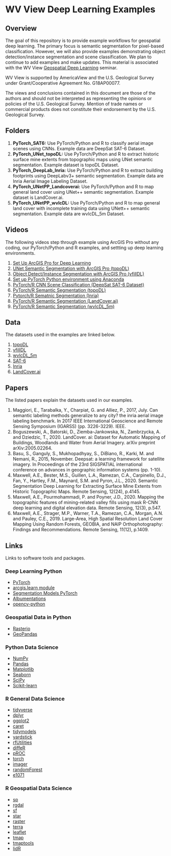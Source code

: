 # WV View Deep Learning Examples

## Overview

The goal of this repository is to provide example workflows for geospatial deep learning. The primary focus is semantic segmentation for pixel-based classification. However, we will also provide examples demonstrating object detection/instance segmentation and scene classification. We plan to continue to add examples and make updates. This material is associated with the WV View [Geospatial Deep Learning](http://www.wvview.org/course_directory.html) seminar.

WV View is supported by AmericaView and the U.S. Geological Survey under Grant/Cooperative Agreement No. G18AP00077.

The views and conclusions contained in this document are those of the authors and should not be interpreted as representing the opinions or policies of the U.S. Geological Survey. Mention of trade names or commercial products does not constitute their endorsement by the U.S. Geological Survey.

## Folders

1. **PyTorch_SAT6:** Use PyTorch/Python and R to classify aerial image scenes using CNNs. Example data are DeepSat SAT-6 Dataset.
2. **PyTorch_UNet_topoDL:** Use PyTorch/Python and R to extract historic surface mine extents from topographic maps using UNet semantic segmentation. Example dataset is topoDL Dataset. 
3. **PyTorch_DeepLab_Inria:** Use PyTorch/Python and R to extract building footprints using DeepLabv3+ semantic segmentation. Example data are Inria Aerial Image Labeling Dataset.
4. **PyTorch_UNetPP_Landcoverai:** Use PyTorch/Python and R to map general land cover using UNet++ semantic segmentation. Example dataset is LandCover.ai. 
5. **PyTorch_UNetPP_wvlcDL:** Use PyTorch/Python and R to map general land cover with incomplete training data using UNett++ semantic segmentation. Example data are wvlcDL_5m Dataset. 


## Videos

The following videos step through example using ArcGIS Pro without any coding, our PyTorch/Python and R examples, and settting up deep learning environments. 

1. [Set Up ArcGIS Pro for Deep Learning](https://youtu.be/z6PAUzPqSkQ) 
2. [UNet Semantic Segmentation with ArcGIS Pro (topoDL)](https://youtu.be/4HZ41mFhWws) 
3. [Object Detect/Instance Segmentation with ArcGIS Pro (vfillDL)](https://youtu.be/b1qddjuhIS0) 
4. [Set up PyTorch Python environment using Anaconda](https://youtu.be/gEkhiP_oCT4) 
5. [PyTorch/R CNN Scene Classification (DeepSat SAT-6 Dataset)](https://youtu.be/nmRKUynZnc4) 
6. [PyTorch/R Semantic Segmentation (topoDL)](https://youtu.be/wtwOSWsZ3xM) 
7. [Pytorch/R Sematnic Segmentation (Inria)](https://youtu.be/Ac20oEYYdMM) 
8. [PyTorch/R Semantic Segmentation (LandCover.ai)](https://youtu.be/HxyBvugGqaw) 
9. [PyTorch/R Semantic Segmentation (wvlcDL_5m)](https://youtu.be/aL-S0wyNZhE) 

## Data

The datasets used in the examples are linked below. 

1. [topoDL](http://www.wvview.org/research.html)
2. [vfillDL](http://www.wvview.org/research.html)
3. [wvlcDL_5m](http://www.wvview.org/research.html)
4. [SAT-6](https://www.kaggle.com/crawford/deepsat-sat6)
5. [Inria](https://project.inria.fr/aerialimagelabeling/)
6. [LandCover.ai](https://landcover.ai/)

## Papers

The listed papers explain the datasets used in our examples. 

1. Maggiori, E., Tarabalka, Y., Charpiat, G. and Alliez, P., 2017, July. Can semantic labeling methods generalize to any city? the inria aerial image labeling benchmark. In 2017 IEEE International Geoscience and Remote Sensing Symposium (IGARSS) (pp. 3226-3229). IEEE.
2. Boguszewski, A., Batorski, D., Ziemba-Jankowska, N., Zambrzycka, A. and Dziedzic, T., 2020. LandCover. ai: Dataset for Automatic Mapping of Buildings, Woodlands and Water from Aerial Imagery. arXiv preprint arXiv:2005.02264.
3. Basu, S., Ganguly, S., Mukhopadhyay, S., DiBiano, R., Karki, M. and Nemani, R., 2015, November. Deepsat: a learning framework for satellite imagery. In Proceedings of the 23rd SIGSPATIAL international conference on advances in geographic information systems (pp. 1-10).
4. Maxwell, A.E., Bester, M.S., Guillen, L.A., Ramezan, C.A., Carpinello, D.J., Fan, Y., Hartley, F.M., Maynard, S.M. and Pyron, J.L., 2020. Semantic Segmentation Deep Learning for Extracting Surface Mine Extents from Historic Topographic Maps. Remote Sensing, 12(24), p.4145.
5. Maxwell, A.E., Pourmohammadi, P. and Poyner, J.D., 2020. Mapping the topographic features of mining-related valley fills using mask R-CNN deep learning and digital elevation data. Remote Sensing, 12(3), p.547.
6. Maxwell, A.E., Strager, M.P., Warner, T.A., Ramezan, C.A., Morgan, A.N. and Pauley, C.E., 2019. Large-Area, High Spatial Resolution Land Cover Mapping Using Random Forests, GEOBIA, and NAIP Orthophotography: Findings and Recommendations. Remote Sensing, 11(12), p.1409.

## Links

Links to software tools and packages. 

### Deep Learning Python

* [PyTorch](https://pytorch.org/)
* [arcgis.learn module](https://developers.arcgis.com/python/api-reference/arcgis.learn.toc.html)
* [Segmentation Models PyTorch](https://developers.arcgis.com/python/api-reference/arcgis.learn.toc.html)
* [Albumentations](https://albumentations.ai/)
* [opencv-python](https://pypi.org/project/opencv-python/)

### Geospatial Data in Python

* [Rasterio](https://rasterio.readthedocs.io/en/latest/)
* [GeoPandas](https://geopandas.org/)

### Python Data Science
* [NumPy](https://numpy.org/)
* [Pandas](https://pandas.pydata.org/)
* [Matplotlib](https://matplotlib.org/)
* [Seaborn](https://seaborn.pydata.org/)
* [SciPy](https://www.scipy.org/)
* [Scikit-learn](https://scikit-learn.org/stable/)

### R General Data Science

* [tidyverse](https://www.tidyverse.org/)
* [dplyr](https://dplyr.tidyverse.org/)
* [ggplot2](https://ggplot2.tidyverse.org/)
* [caret](https://topepo.github.io/caret/)
* [tidymodels](https://www.tidymodels.org/)
* [yardstick](https://cran.r-project.org/web/packages/yardstick/index.html)
* [rfUtilities](https://cran.r-project.org/web/packages/rfUtilities/index.html)
* [diffeR](https://cran.r-project.org/web/packages/diffeR/index.html)
* [pROC](https://cran.r-project.org/web/packages/pROC/index.html)
* [torch](https://cran.r-project.org/web/packages/torch/index.html)
* [imager](https://dahtah.github.io/imager/)
* [randomForest](https://cran.r-project.org/web/packages/randomForest/index.html)
* [e1071](https://cran.r-project.org/web/packages/e1071/index.html)

### R Geospatial Data Science

* [sp](https://cran.r-project.org/web/packages/sp/index.html)
* [rgdal](https://cran.r-project.org/web/packages/rgdal/index.html)
* [sf](https://cran.r-project.org/web/packages/sf/index.html)
* [star](https://cran.r-project.org/web/packages/stars/index.html)
* [raster](https://cran.r-project.org/web/packages/raster/index.html)
* [terra](https://cran.r-project.org/web/packages/terra/index.html)
* [leaflet](https://rstudio.github.io/leaflet/)
* [tmap](https://cran.r-project.org/web/packages/tmap/vignettes/tmap-getstarted.html)
* [tmaptools](https://cran.r-project.org/web/packages/tmaptools/index.html)
* [lidR](https://cran.r-project.org/web/packages/lidR/index.html)

